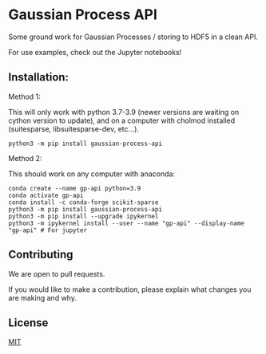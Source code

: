 # Gaussian Process API

Some ground work for Gaussian Processes / storing to HDF5 in a clean API.

For use examples, check out the Jupyter notebooks!

## Installation:

Method 1:

This will only work with python 3.7-3.9 (newer versions are waiting on cython version to update), and on a computer with cholmod installed (suitesparse, libsuitesparse-dev, etc...).
```
python3 -m pip install gaussian-process-api
```

Method 2:

This should work on any computer with anaconda:
```
conda create --name gp-api python=3.9
conda activate gp-api
conda install -c conda-forge scikit-sparse
python3 -m pip install gaussian-process-api
python3 -m pip install --upgrade ipykernel
python3 -m ipykernel install --user --name "gp-api" --display-name "gp-api" # For jupyter 
```

## Contributing

We are open to pull requests. 

If you would like to make a contribution, please explain what changes you are making and why.

## License

[MIT](https://choosealicense.com/licenses/mit)
